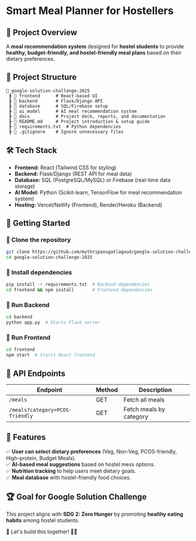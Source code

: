 # Smart Meal Planner for Hostellers

## 🚀 Project Overview
A **meal recommendation system** designed for **hostel students** to provide **healthy, budget-friendly, and hostel-friendly meal plans** based on their dietary preferences.

## 📂 Project Structure

```
📂 google-solution-challenge-2025  
 ┣ 📂 frontend      # React-based UI  
 ┣ 📂 backend       # Flask/Django API  
 ┣ 📂 database      # SQL/Firebase setup  
 ┣ 📂 ai_model      # AI meal recommendation system  
 ┣ 📂 docs          # Project deck, reports, and documentation  
 ┣ 📜 README.md     # Project introduction & setup guide  
 ┣ 📜 requirements.txt  # Python dependencies  
 ┣ 📜 .gitignore    # Ignore unnecessary files  
```

## 🛠 Tech Stack
- **Frontend:** React (Tailwind CSS for styling)
- **Backend:** Flask/Django (REST API for meal data)
- **Database:** SQL (PostgreSQL/MySQL) or Firebase (real-time data storage)
- **AI Model:** Python (Scikit-learn, TensorFlow for meal recommendation system)
- **Hosting:** Vercel/Netlify (Frontend), Render/Heroku (Backend)

## 🚀 Getting Started
### 🔹 Clone the repository
```bash
git clone https://github.com/mythripanugatlagoud/google-solution-challenge-2025.git
cd google-solution-challenge-2025
```

### 🔹 Install dependencies
```bash
pip install -r requirements.txt  # Backend dependencies
cd frontend && npm install       # Frontend dependencies
```

### 🔹 Run Backend
```bash
cd backend
python app.py  # Starts Flask server
```

### 🔹 Run Frontend
```bash
cd frontend
npm start  # Starts React frontend
```

## 📜 API Endpoints
| Endpoint       | Method | Description |
|---------------|--------|-------------|
| `/meals`      | GET    | Fetch all meals |
| `/meals?category=PCOS-friendly` | GET | Fetch meals by category |

## 🎯 Features
✅ **User can select dietary preferences** (Veg, Non-Veg, PCOS-friendly, High-protein, Budget Meals).  
✅ **AI-based meal suggestions** based on hostel mess options.  
✅ **Nutrition tracking** to help users meet dietary goals.  
✅ **Meal database** with hostel-friendly food choices.  

## 🏆 Goal for Google Solution Challenge
This project aligns with **SDG 2: Zero Hunger** by promoting **healthy eating habits** among hostel students.  

💖 Let's build this together! 🚀✨
